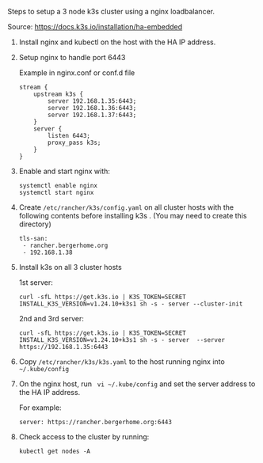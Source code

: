 Steps to setup a 3 node k3s cluster using a nginx loadbalancer.

Source: https://docs.k3s.io/installation/ha-embedded

1) Install nginx and kubectl on the host with the HA IP address.

2) Setup nginx to handle port 6443

    Example in nginx.conf or conf.d file

      ```
      stream {
          upstream k3s {
              server 192.168.1.35:6443;
              server 192.168.1.36:6443;
              server 192.168.1.37:6443;
          }
          server {
              listen 6443;
              proxy_pass k3s;
          }
      }
      ```
3) Enable and start nginx with:
    ```
   systemctl enable nginx
   systemctl start nginx
    ```
4) Create `/etc/rancher/k3s/config.yaml` on all cluster hosts with the following contents before installing k3s . (You may need to create this directory)

    ```
   tls-san:
     - rancher.bergerhome.org
     - 192.168.1.38
    ```

5) Install k3s on all 3 cluster hosts

	1st server:

    ```
    curl -sfL https://get.k3s.io | K3S_TOKEN=SECRET INSTALL_K3S_VERSION=v1.24.10+k3s1 sh -s - server --cluster-init
    ```

	2nd and 3rd server:
    
    ```
    curl -sfL https://get.k3s.io | K3S_TOKEN=SECRET INSTALL_K3S_VERSION=v1.24.10+k3s1 sh -s - server  --server https://192.168.1.35:6443
    ```

6) Copy `/etc/rancher/k3s/k3s.yaml` to the host running nginx into  `~/.kube/config`

7) On the nginx host, run  ` vi ~/.kube/config` and set the server address to the HA IP address.
 
	For example:
    ```
	server: https://rancher.bergerhome.org:6443
    ```

8) Check access to the cluster by running:

	`kubectl get nodes -A`
